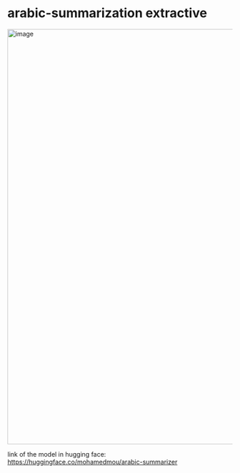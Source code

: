 # arabic-summarization extractive 

<img width="931" alt="image" src="https://github.com/user-attachments/assets/1c24ea0f-8df4-47f3-960e-2989c8a2cca6" />


link of the model in hugging face:
https://huggingface.co/mohamedmou/arabic-summarizer
